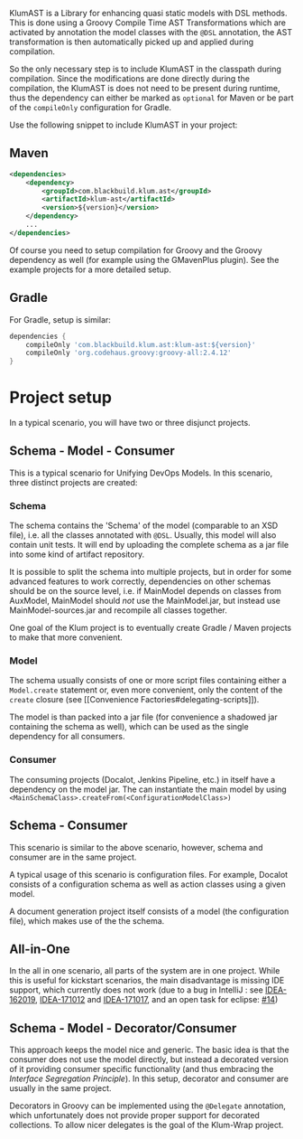 KlumAST is a Library for enhancing quasi static models with DSL methods. This is done using a Groovy Compile Time AST 
Transformations which are activated by annotation the model classes with the `@DSL` annotation, the AST transformation
 is then automatically picked up and applied during compilation.
 
So the only necessary step is to include KlumAST in the classpath during compilation. Since the modifications are
done directly during the compilation, the KlumAST is does not need to be present during runtime, thus the dependency
can either be marked as `optional` for Maven or be part of the `compileOnly` configuration for Gradle.

Use the following snippet to include KlumAST in your project:
 
## Maven
```xml
<dependencies>
    <dependency>
        <groupId>com.blackbuild.klum.ast</groupId>
        <artifactId>klum-ast</artifactId>
        <version>${version}</version>
    </dependency>
    ...
</dependencies>
```

Of course you need to setup compilation for Groovy and the Groovy dependency as well (for example using the GMavenPlus
plugin). See the example projects for a more detailed setup.


## Gradle
For Gradle, setup is similar:  

```groovy
dependencies {
    compileOnly 'com.blackbuild.klum.ast:klum-ast:${version}'
    compileOnly 'org.codehaus.groovy:groovy-all:2.4.12'
}
```

# Project setup

In a typical scenario, you will have two or three disjunct projects.

## Schema - Model - Consumer

This is a typical scenario for Unifying DevOps Models. In this scenario, three distinct projects are created:

### Schema

The schema contains the 'Schema' of the model (comparable to an XSD file), i.e. all the classes annotated with `@DSL`.
Usually, this model will also contain unit tests. It will end by uploading the complete schema as a jar file into some
kind of artifact repository.

It is possible to split the schema into multiple projects, but in order for some advanced features to work correctly,
dependencies on other schemas should be on the source level, i.e. if MainModel depends on classes from AuxModel, MainModel 
should _not_ use the MainModel.jar, but instead use MainModel-sources.jar and recompile all classes together.

One goal of the Klum project is to eventually create Gradle / Maven projects to make that more convenient.


### Model

The schema usually consists of one or more script files containing either a `Model.create` statement or, even more 
 convenient, only the content of the `create` closure (see [[Convenience Factories#delegating-scripts]]).
 
The model is than packed into a jar file (for convenience a shadowed jar containing the schema as well), which can 
 be used as the single dependency for all consumers.
 
### Consumer

The consuming projects (Docalot, Jenkins Pipeline, etc.) in itself have a dependency on the model jar. The can instantiate
the main model by using `<MainSchemaClass>.createFrom(<ConfigurationModelClass>)`

## Schema - Consumer

This scenario is similar to the above scenario, however, schema and consumer are in the same project. 

A typical usage of this scenario is configuration files. For example, Docalot consists of a configuration schema as well
as action classes using a given model.

A document generation project itself consists of a model (the configuration file), which makes use of the the schema.

## All-in-One

In the all in one scenario, all parts of the system are in one project. While this is useful for kickstart scenarios,
the main disadvantage is missing IDE support, which currently does not work (due to a bug in IntelliJ : see 
 [IDEA-162019](https://youtrack.jetbrains.com/issue/IDEA-162019), [IDEA-171012](https://youtrack.jetbrains.com/issue/IDEA-171012)
 and [IDEA-171017](https://youtrack.jetbrains.com/issue/IDEA-171017), and an open task for eclipse: 
 [#14](https://github.com/klum-dsl/klum-ast/issues/14))
 
 
## Schema - Model - Decorator/Consumer

This approach keeps the model nice and generic. The basic idea is that the consumer does not use the model directly,
but instead a decorated version of it providing consumer specific functionality (and thus embracing the _Interface 
Segregation Principle_). In this setup, decorator and consumer are usually in the same project.

Decorators in Groovy can be implemented using the `@Delegate` annotation, which unfortunately does not provide proper
support for decorated collections. To allow nicer delegates is the goal of the Klum-Wrap project.